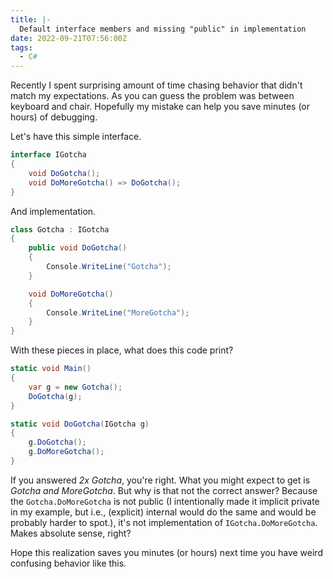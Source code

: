 ```yaml
---
title: |-
  Default interface members and missing "public" in implementation
date: 2022-09-21T07:56:00Z
tags:
  - C#
---
```

Recently I spent surprising amount of time chasing behavior that didn't match my expectations. As you can guess the problem was between keyboard and chair. Hopefully my mistake can help you save minutes (or hours) of debugging.

<!-- excerpt -->

Let's have this simple interface.
```csharp
interface IGotcha
{
	void DoGotcha();
	void DoMoreGotcha() => DoGotcha();
}
```

And implementation.
```csharp
class Gotcha : IGotcha
{
	public void DoGotcha()
	{
		Console.WriteLine("Gotcha");
	}

	void DoMoreGotcha()
	{
		Console.WriteLine("MoreGotcha");
	}
}
```

With these pieces in place, what does this code print?
```csharp
static void Main()
{
	var g = new Gotcha();
	DoGotcha(g);
}

static void DoGotcha(IGotcha g)
{
	g.DoGotcha();
	g.DoMoreGotcha();
}
```

If you answered _2x Gotcha_, you're right. What you might expect to get is _Gotcha and MoreGotcha_. But why is that not the correct answer? Because the `Gotcha.DoMoreGotcha` is not public (I intentionally made it implicit private in my example, but i.e., (explicit) internal would do the same and would be probably harder to spot.), it's not implementation of `IGotcha.DoMoreGotcha`. Makes absolute sense, right?

Hope this realization saves you minutes (or hours) next time you have weird confusing behavior like this.
